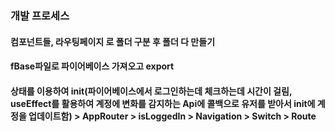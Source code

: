 ### 개발 프로세스
#### 컴포넌트들, 라우팅페이지 로 폴더 구분 후 폴더 다 만들기
#### fBase파일로 파이어베이스 가져오고 export
#### 상태를 이용하여 init(파이어베이스에서 로그인하는데 체크하는데 시간이 걸림, useEffect를 활용하여 계정에 변화를 감지하는 Api에 콜백으로 유저를 받아서 init에 계정을 업데이트함) > AppRouter > isLoggedIn > Navigation > Switch > Route
